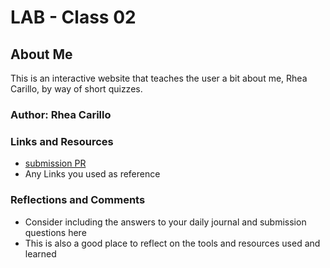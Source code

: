 # LAB - Class 02

## About Me

This is an interactive website that teaches the user a bit about me, Rhea Carillo, by way of short quizzes. 

### Author: Rhea Carillo

### Links and Resources
* [submission PR](http://xyz.com)
* Any Links you used as reference

### Reflections and Comments
* Consider including the answers to your daily journal and submission questions here
* This is also a good place to reflect on the tools and resources used and learned
